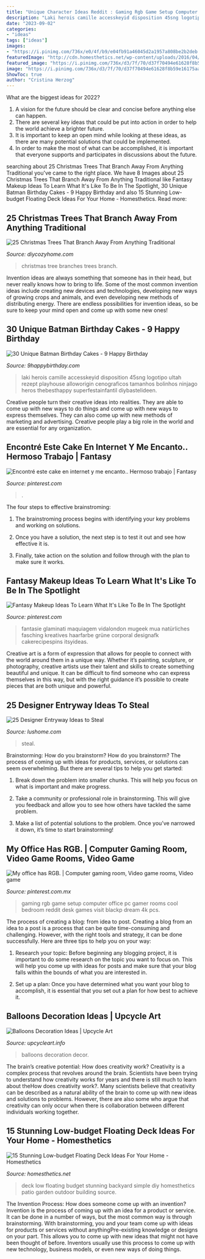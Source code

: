 ```yaml
---
title: "Unique Character Ideas Reddit : Gaming Rgb Game Setup Computer Office Pc Gamer Rooms Cool Bedroom Reddit Desk Games Visit Blackp Dream 4k Pcs"
description: "Laki herois camille accesskeyid disposition 45sng logotipo ultah rezept playhouse alloworigin cenograficos tamanhos bolinhos ninjago heros thebesthappy superfestainfantil diybastelideen"
date: "2023-09-02"
categories:
- "ideas"
tags: ["ideas"]
images:
- "https://i.pinimg.com/736x/e0/4f/b9/e04fb91a46045d2a1957a808be2b2deb.jpg"
featuredImage: "http://cdn.homesthetics.net/wp-content/uploads/2016/04/19-Stunning-Low-budget-Floating-Deck-Ideas-For-Your-Home-homesthetics-decor-2.jpg"
featured_image: "https://i.pinimg.com/736x/d3/7f/70/d37f70494e61628f8b59e16175aa847f.jpg"
image: "https://i.pinimg.com/736x/d3/7f/70/d37f70494e61628f8b59e16175aa847f.jpg"
ShowToc: true
author: "Cristina Herzog"
---
```



What are the biggest ideas for 2022?
1. A vision for the future should be clear and concise before anything else can happen. 
2. There are several key ideas that could be put into action in order to help the world achieve a brighter future. 
3. It is important to keep an open mind while looking at these ideas, as there are many potential solutions that could be implemented. 
4. In order to make the most of what can be accomplished, it is important that everyone supports and participates in discussions about the future.

	

		
searching about 25 Christmas Trees That Branch Away From Anything Traditional you've came to the right place. We have 8 Images about 25 Christmas Trees That Branch Away From Anything Traditional like Fantasy Makeup Ideas To Learn What It&#039;s Like To Be In The Spotlight, 30 Unique Batman Birthday Cakes - 9 Happy Birthday and also 15 Stunning Low-budget Floating Deck Ideas For Your Home - Homesthetics. Read more:
		
    
## 25 Christmas Trees That Branch Away From Anything Traditional

<img loading=lazy src="https://diycozyhome.com/wp-content/uploads/2015/11/branches-christmas-tree.jpg" onerror="this.onerror=null;this.src='https://tse1.mm.bing.net/th?id=OIP.QhBxQuuUqmE46CMtiHdvwQHaLp&amp;pid=15.1';" alt="25 Christmas Trees That Branch Away From Anything Traditional">

_Source: diycozyhome.com_

>christmas tree branches trees branch. 

	

Invention ideas are always something that someone has in their head, but never really knows how to bring to life. Some of the most common invention ideas include creating new devices and technologies, developing new ways of growing crops and animals, and even developing new methods of distributing energy. There are endless possibilities for invention ideas, so be sure to keep your mind open and come up with some new ones!

    
## 30 Unique Batman Birthday Cakes - 9 Happy Birthday

<img loading=lazy src="https://www.9happybirthday.com/wp-content/uploads/2017/08/batman-cakes-640x961.jpg" onerror="this.onerror=null;this.src='https://tse1.mm.bing.net/th?id=OIP.mXDlCZRtpSnn21hxLFUMBgHaLH&amp;pid=15.1';" alt="30 Unique Batman Birthday Cakes - 9 Happy Birthday">

_Source: 9happybirthday.com_

>laki herois camille accesskeyid disposition 45sng logotipo ultah rezept playhouse alloworigin cenograficos tamanhos bolinhos ninjago heros thebesthappy superfestainfantil diybastelideen. 

	

Creative people turn their creative ideas into realities. They are able to come up with new ways to do things and come up with new ways to express themselves. They can also come up with new methods of marketing and advertising. Creative people play a big role in the world and are essential for any organization.

    
## Encontré Este Cake En Internet Y Me Encanto.. Hermoso Trabajo | Fantasy

<img loading=lazy src="https://i.pinimg.com/736x/a4/9c/39/a49c392a1c164c20c8ab43affc646b7d--yummy-cakes-cute-cakes.jpg" onerror="this.onerror=null;this.src='https://tse4.mm.bing.net/th?id=OIP.JoIPgxPZvcTCue1jyCOVtgHaLp&amp;pid=15.1';" alt="Encontré este cake en internet y me encanto.. Hermoso trabajo | Fantasy">

_Source: pinterest.com_

>. 

	

The four steps to effective brainstroming:
1. The brainstroming process begins with identifying your key problems and working on solutions.
2. Once you have a solution, the next step is to test it out and see how effective it is.

3. Finally, take action on the solution and follow through with the plan to make sure it works.

    
## Fantasy Makeup Ideas To Learn What It&#039;s Like To Be In The Spotlight

<img loading=lazy src="https://i.pinimg.com/736x/d3/7f/70/d37f70494e61628f8b59e16175aa847f.jpg" onerror="this.onerror=null;this.src='https://tse4.mm.bing.net/th?id=OIP.b2MFNuXXMClIWtfG0J8xigHaLG&amp;pid=15.1';" alt="Fantasy Makeup Ideas To Learn What It&#039;s Like To Be In The Spotlight">

_Source: pinterest.com_

>fantasie glaminati maquiagem vidalondon mugeek mua natürliches fasching kreatives haarfarbe grüne corporal designafk cakerecipespins itsyideas. 

	

Creative art is a form of expression that allows for people to connect with the world around them in a unique way. Whether it’s painting, sculpture, or photography, creative artists use their talent and skills to create something beautiful and unique. It can be difficult to find someone who can express themselves in this way, but with the right guidance it’s possible to create pieces that are both unique and powerful.

    
## 25 Designer Entryway Ideas To Steal

<img loading=lazy src="https://www.lushome.com/wp-content/uploads/2019/11/entryway-designs-foyer-decorating-ideas-17.jpg" onerror="this.onerror=null;this.src='https://tse1.mm.bing.net/th?id=OIP.M9LkHimQrqLQ6s8ri3Mg3QHaKB&amp;pid=15.1';" alt="25 Designer Entryway Ideas to Steal">

_Source: lushome.com_

>steal. 

	

Brainstorming: How do you brainstorm?
How do you brainstorm? The process of coming up with ideas for products, services, or solutions can seem overwhelming. But there are several tips to help you get started:
1. Break down the problem into smaller chunks. This will help you focus on what is important and make progress.

2. Take a community or professional role in brainstorming. This will give you feedback and allow you to see how others have tackled the same problem.

3. Make a list of potential solutions to the problem. Once you’ve narrowed it down, it’s time to start brainstorming!

    
## My Office Has RGB. | Computer Gaming Room, Video Game Rooms, Video Game

<img loading=lazy src="https://i.pinimg.com/736x/e0/4f/b9/e04fb91a46045d2a1957a808be2b2deb.jpg" onerror="this.onerror=null;this.src='https://tse1.mm.bing.net/th?id=OIP.Foq0Q8Va-CZq-E2TYNdJvAHaJ3&amp;pid=15.1';" alt="My office has RGB. | Computer gaming room, Video game rooms, Video game">

_Source: pinterest.com.mx_

>gaming rgb game setup computer office pc gamer rooms cool bedroom reddit desk games visit blackp dream 4k pcs. 

	

The process of creating a blog: from idea to post.
Creating a blog from an idea to a post is a process that can be quite time-consuming and challenging. However, with the right tools and strategy, it can be done successfully. Here are three tips to help you on your way: 
1. Research your topic: Before beginning any blogging project, it is important to do some research on the topic you want to focus on. This will help you come up with ideas for posts and make sure that your blog falls within the bounds of what you are interested in. 

2. Set up a plan: Once you have determined what you want your blog to accomplish, it is essential that you set out a plan for how best to achieve it.

    
## Balloons Decoration Ideas | Upcycle Art

<img loading=lazy src="http://www.upcycleart.info/wp-content/uploads/2015/11/Balloons-Decor-Plans.jpg" onerror="this.onerror=null;this.src='https://tse3.mm.bing.net/th?id=OIP.HDrF9LoneXr6zfz0oJzsJAHaLU&amp;pid=15.1';" alt="Balloons Decoration Ideas | Upcycle Art">

_Source: upcycleart.info_

>balloons decoration decor. 

	

The brain’s creative potential: How does creativity work?
Creativity is a complex process that revolves around the brain. Scientists have been trying to understand how creativity works for years and there is still much to learn about theHow does creativity work?. Many scientists believe that creativity can be described as a natural ability of the brain to come up with new ideas and solutions to problems. However, there are also some who argue that creativity can only occur when there is collaboration between different individuals working together.

    
## 15 Stunning Low-budget Floating Deck Ideas For Your Home - Homesthetics

<img loading=lazy src="http://cdn.homesthetics.net/wp-content/uploads/2016/04/19-Stunning-Low-budget-Floating-Deck-Ideas-For-Your-Home-homesthetics-decor-2.jpg" onerror="this.onerror=null;this.src='https://tse3.mm.bing.net/th?id=OIP._ik7Seg-5_gBal7pl401NwHaLg&amp;pid=15.1';" alt="15 Stunning Low-budget Floating Deck Ideas For Your Home - Homesthetics">

_Source: homesthetics.net_

>deck low floating budget stunning backyard simple diy homesthetics patio garden outdoor building source. 

	

The Invention Process: How does someone come up with an invention?
Invention is the process of coming up with an idea for a product or service. It can be done in a number of ways, but the most common way is through brainstorming. With brainstorming, you and your team come up with ideas for products or services without anythingPre-existing knowledge or designs on your part. This allows you to come up with new ideas that might not have been thought of before. Inventors usually use this process to come up with new technology, business models, or even new ways of doing things.

